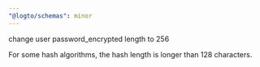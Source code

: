 ```yaml
---
"@logto/schemas": minor
---
```


change user password_encrypted length to 256

For some hash algorithms, the hash length is longer than 128 characters.

